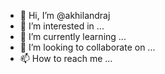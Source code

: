 - 👋 Hi, I’m @akhilandraj
- 👀 I’m interested in ...
- 🌱 I’m currently learning ...
- 💞️ I’m looking to collaborate on ...
- 📫 How to reach me ...

<!---
akhilandraj/akhilandraj is a ✨ special ✨ repository because its `README.md` (this file) appears on your GitHub profile.
You can click the Preview link to take a look at your changes.
--->
